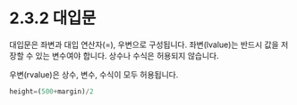 # 2.3.2 대입문

대입문은 좌변과 대입 연산자\(=\), 우변으로 구성됩니다. 좌변\(lvalue\)는 반드시 값을 저장할 수 있는 변수여야 합니다. 상수나 수식은 허용되지 않습니다.

우변\(rvalue\)은 상수, 변수, 수식이 모두 허용됩니다.

```python
height=(500+margin)/2
```

